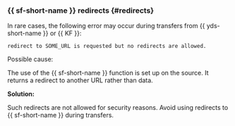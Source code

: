 ### {{ sf-short-name }} redirects {#redirects}

In rare cases, the following error may occur during transfers from {{ yds-short-name }} or {{ KF }}:

```text
redirect to SOME_URL is requested but no redirects are allowed.
```

Possible cause:

The use of the {{ sf-short-name }} function is set up on the source. It returns a redirect to another URL rather than data.

**Solution:**

Such redirects are not allowed for security reasons. Avoid using redirects to {{ sf-short-name }} during transfers.